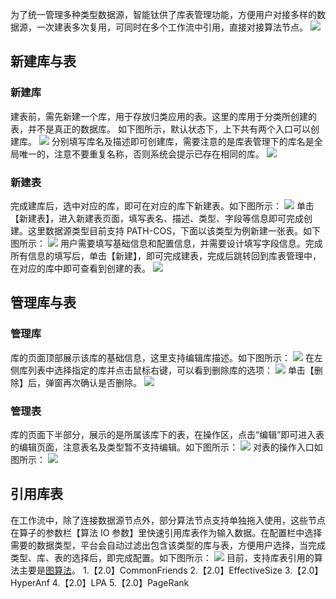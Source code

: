 ﻿
为了统一管理多种类型数据源，智能钛供了库表管理功能，方便用户对接多样的数据源，一次建表多次复用，可同时在多个工作流中引用，直接对接算法节点。
![](https://main.qcloudimg.com/raw/abd551921e9c768b91610927fb855c14.png)

## 新建库与表
### 新建库
建表前，需先新建一个库，用于存放归类应用的表。这里的库用于分类所创建的表，并不是真正的数据库。
如下图所示，默认状态下，上下共有两个入口可以创建库。
![](https://main.qcloudimg.com/raw/2c7ed71fd34c6766b22aec6d39406192.png)
分别填写库名及描述即可创建库，需要注意的是库表管理下的库名是全局唯一的，注意不要重复名称，否则系统会提示已存在相同的库。
![](https://main.qcloudimg.com/raw/06c797767300abf738e93097e9a15ba5.png)

### 新建表
完成建库后，选中对应的库，即可在对应的库下新建表。如下图所示：
![](https://main.qcloudimg.com/raw/160ae7e34a2f8e4ba136dc7d7fe2a9c3.png)
单击【新建表】，进入新建表页面，填写表名、描述、类型、字段等信息即可完成创建。这里数据源类型目前支持 PATH-COS，下面以该类型为例新建一张表。如下图所示：
![](https://main.qcloudimg.com/raw/dda59a08c817d69fa5d861c4bf3164b4.png)
用户需要填写基础信息和配置信息，并需要设计填写字段信息。完成所有信息的填写后，单击【新建】，即可完成建表，完成后跳转回到库表管理中，在对应的库中即可查看到创建的表。
![](https://main.qcloudimg.com/raw/43f9aab24b8c8379bf46d2fe1503fe83.png)

## 管理库与表
### 管理库
库的页面顶部展示该库的基础信息，这里支持编辑库描述。如下图所示：
![](https://main.qcloudimg.com/raw/b6d6aa52b78b0664d200385ca0a1b721.png)
在左侧库列表中选择指定的库并点击鼠标右键，可以看到删除库的选项：
![](https://main.qcloudimg.com/raw/af1cac733c832f51a46968eb946a5bb3.png)
单击【删除】后，弹窗再次确认是否删除。
![](https://main.qcloudimg.com/raw/aacb6fe535a233f090a67e6389d7b6a1.png)

### 管理表 
库的页面下半部分，展示的是所属该库下的表，在操作区，点击“编辑”即可进入表的编辑页面，注意表名及类型暂不支持编辑。如下图所示：
![](https://main.qcloudimg.com/raw/cdaf011fe4b2fa6805040a362c2a24b1.png)
对表的操作入口如图所示：
![](https://main.qcloudimg.com/raw/4c7f07b87f3445e4a0c020626e361cd5.png)


## 引用库表
在工作流中，除了连接数据源节点外，部分算法节点支持单独拖入使用，这些节点在算子的参数栏【算法 IO 参数】里快速引用库表作为输入数据。在配置栏中选择需要的数据类型，平台会自动过滤出包含该类型的库与表，方便用户选择，当完成类型、库、表的选择后，即完成配置。如下图所示：
![](https://main.qcloudimg.com/raw/cb127b95b9fcf6a369be2b5ce5178470.png)
目前，支持库表引用的算法主要是[图算法](/tione/操作指南/组件及算法说明/图算法说明/图算法.md)。
1.【2.0】CommonFriends
2.【2.0】EffectiveSize
3.【2.0】HyperAnf
4.【2.0】LPA
5.【2.0】PageRank

